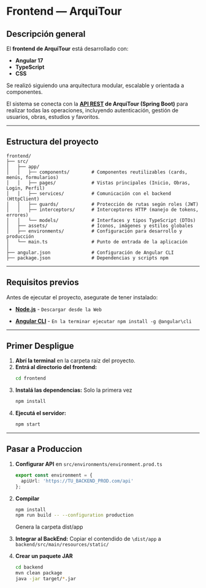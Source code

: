 # Frontend — ArquiTour

## Descripción general

El **frontend de ArquiTour** está desarrollado con:
 - **Angular 17**
 -  **TypeScript**
 -  **CSS**

Se realizó siguiendo una arquitectura modular, escalable y orientada a componentes.

El sistema se conecta con la **[API REST](./docs/BACKEND.md) de ArquiTour (Spring Boot)** para realizar todas las operaciones, incluyendo autenticación, gestión de usuarios, obras, estudios y favoritos.

---

## Estructura del proyecto

```plaintext
frontend/
├── src/
│   ├── app/
│   │   ├── components/        # Componentes reutilizables (cards, menús, formularios)
│   │   ├── pages/             # Vistas principales (Inicio, Obras, Login, Perfil)
│   │   ├── services/          # Comunicación con el backend (HttpClient)
│   │   ├── guards/            # Protección de rutas según roles (JWT)
│   │   ├── interceptors/      # Interceptores HTTP (manejo de tokens, errores)
│   │   └── models/            # Interfaces y tipos TypeScript (DTOs)
│   ├── assets/                # Íconos, imágenes y estilos globales
│   ├── environments/          # Configuración para desarrollo y producción
│   └── main.ts                # Punto de entrada de la aplicación
│
├── angular.json               # Configuración de Angular CLI
├── package.json               # Dependencias y scripts npm
```
---

## Requisitos previos

Antes de ejecutar el proyecto, asegurate de tener instalado:

- **[Node.js](https://nodejs.org/)**  - ```Descargar desde la Web```

- **[Angular CLI](https://angular.io/cli)** - ```En la terminar ejecutar npm install -g @angular\cli```

---

## Primer Despligue

1. **Abrí la terminal** en la carpeta raíz del proyecto.
2. **Entrá al directorio del frontend:**
   ```bash
   cd frontend
3. **Instalá las dependencias:** Solo la primera vez
   ```bash
   npm install
4. **Ejecutá el servidor:**
   ```bash
   npm start
    ```
---

## Pasar a Produccion

1. **Configurar API** en `src/environments/environment.prod.ts`
   ```ts
   export const environment = {
     apiUrl: 'https://TU_BACKEND_PROD.com/api'
   };
    ```

2. **Compilar**
    ```bash
    npm install
    npm run build -- --configuration production
    ```
    Genera la carpeta dist/app

3. **Integrar al BackEnd:**
    Copiar el contendido de `\dist/app` a `backend/src/main/resources/static/`

4. **Crear un paquete JAR**
    ```bash
    cd backend
    mvn clean package
    java -jar target/*.jar
    ```
